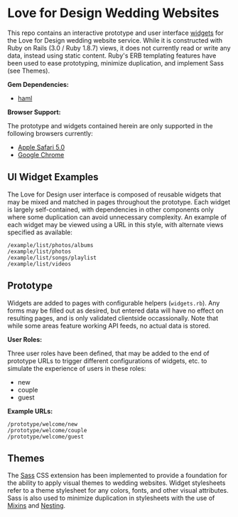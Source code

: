 # Love for Design Wedding Websites

This repo contains an interactive prototype and user interface [widgets](/LoveForDesign/websites/tree/master/app/views/ui) for the Love for Design wedding website service. While it is constructed with Ruby on Rails (3.0 / Ruby 1.8.7) views, it does not currently read or write any data, instead using static content. Ruby's ERB templating features have been used to ease prototyping, minimize duplication, and implement Sass (see Themes).

**Gem Dependencies:**

 - [haml](http://haml-lang.com)
 
**Browser Support:**

The prototype and widgets contained herein are only supported in the following browsers currently:

 - [Apple Safari 5.0](http://apple.com/safari)
 - [Google Chrome](http://google.com/chrome)


UI Widget Examples
--------------------------------------------------------------------------------

The Love for Design user interface is composed of reusable widgets that may be mixed and matched in pages throughout the prototype. Each widget is largely self-contained, with dependencies in other components only where some duplication can avoid unnecessary complexity. An example of each widget may be viewed using a URL in this style, with alternate views specified as available:

    /example/list/photos/albums
    /example/list/photos
    /example/list/songs/playlist
    /example/list/videos


Prototype
--------------------------------------------------------------------------------

Widgets are added to pages with configurable helpers (`widgets.rb`). Any forms may be filled out as desired, but entered data will have no effect on resulting pages, and is only validated clientside occassionally. Note that while some areas feature working API feeds, no actual data is stored.

**User Roles:**

Three user roles have been defined, that may be added to the end of prototype URLs to trigger different configurations of widgets, etc. to simulate the experience of users in these roles:

 - new
 - couple
 - guest
 
**Example URLs:**

    /prototype/welcome/new
    /prototype/welcome/couple
    /prototype/welcome/guest


Themes
--------------------------------------------------------------------------------

The [Sass](http://sass-lang.com) CSS extension has been implemented to provide a foundation for the ability to apply visual themes to wedding websites. Widget stylesheets refer to a theme stylesheet for any colors, fonts, and other visual attributes. Sass is also used to minimize duplication in stylesheets with the use of [Mixins](http://sass-lang.com/docs/yardoc/file.SASS_REFERENCE.html#mixins) and [Nesting](http://sass-lang.com/docs/yardoc/file.SASS_REFERENCE.html#css_extensions).